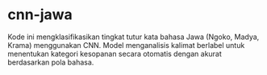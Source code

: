 # cnn-jawa
Kode ini mengklasifikasikan tingkat tutur kata bahasa Jawa (Ngoko, Madya, Krama) menggunakan CNN. Model menganalisis kalimat berlabel untuk menentukan kategori kesopanan secara otomatis dengan akurat berdasarkan pola bahasa.
